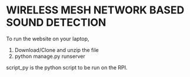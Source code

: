 # WIRELESS MESH NETWORK BASED SOUND DETECTION
To run the website on your laptop,
1. Download/Clone and unzip the file 
2. python manage.py runserver

script_py is the python script to be run on the RPI. 
